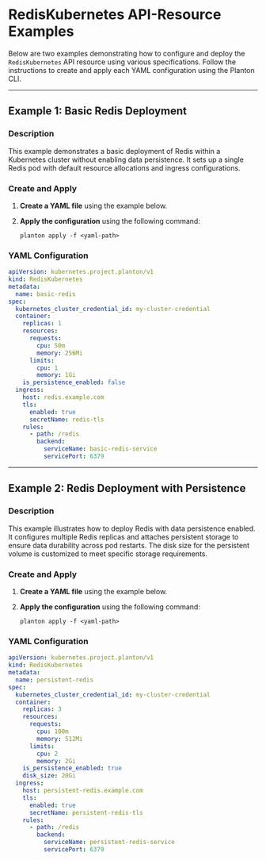 # RedisKubernetes API-Resource Examples

Below are two examples demonstrating how to configure and deploy the `RedisKubernetes` API resource using various specifications. Follow the instructions to create and apply each YAML configuration using the Planton CLI.

---

## Example 1: Basic Redis Deployment

### Description

This example demonstrates a basic deployment of Redis within a Kubernetes cluster without enabling data persistence. It sets up a single Redis pod with default resource allocations and ingress configurations.

### Create and Apply

1. **Create a YAML file** using the example below.
2. **Apply the configuration** using the following command:

    ```shell
    planton apply -f <yaml-path>
    ```

### YAML Configuration

```yaml
apiVersion: kubernetes.project.planton/v1
kind: RedisKubernetes
metadata:
  name: basic-redis
spec:
  kubernetes_cluster_credential_id: my-cluster-credential
  container:
    replicas: 1
    resources:
      requests:
        cpu: 50m
        memory: 256Mi
      limits:
        cpu: 1
        memory: 1Gi
    is_persistence_enabled: false
  ingress:
    host: redis.example.com
    tls:
      enabled: true
      secretName: redis-tls
    rules:
      - path: /redis
        backend:
          serviceName: basic-redis-service
          servicePort: 6379
```

---

## Example 2: Redis Deployment with Persistence

### Description

This example illustrates how to deploy Redis with data persistence enabled. It configures multiple Redis replicas and attaches persistent storage to ensure data durability across pod restarts. The disk size for the persistent volume is customized to meet specific storage requirements.

### Create and Apply

1. **Create a YAML file** using the example below.
2. **Apply the configuration** using the following command:

    ```shell
    planton apply -f <yaml-path>
    ```

### YAML Configuration

```yaml
apiVersion: kubernetes.project.planton/v1
kind: RedisKubernetes
metadata:
  name: persistent-redis
spec:
  kubernetes_cluster_credential_id: my-cluster-credential
  container:
    replicas: 3
    resources:
      requests:
        cpu: 100m
        memory: 512Mi
      limits:
        cpu: 2
        memory: 2Gi
    is_persistence_enabled: true
    disk_size: 20Gi
  ingress:
    host: persistent-redis.example.com
    tls:
      enabled: true
      secretName: persistent-redis-tls
    rules:
      - path: /redis
        backend:
          serviceName: persistent-redis-service
          servicePort: 6379
```
